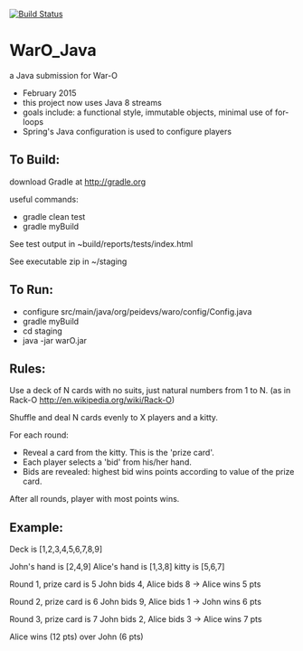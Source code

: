 [![Build Status](https://travis-ci.org/peidevs/WarO_Java.svg?branch=master)](https://travis-ci.org/peidevs/WarO_Java)

WarO_Java
=========

a Java submission for War-O

- February 2015 
- this project now uses Java 8 streams
- goals include: a functional style, immutable objects, minimal use of for-loops
- Spring's Java configuration is used to configure players

To Build:
---------

download Gradle at http://gradle.org

useful commands:

- gradle clean test
- gradle myBuild

See test output in ~build/reports/tests/index.html

See executable zip in ~/staging

To Run:
---------

- configure src/main/java/org/peidevs/waro/config/Config.java
- gradle myBuild
- cd staging
- java -jar warO.jar 

Rules:
---------

Use a deck of N cards with no suits, just natural numbers from 1 to N.
(as in Rack-O http://en.wikipedia.org/wiki/Rack-O)

Shuffle and deal N cards evenly to X players and a kitty.

For each round:
- Reveal a card from the kitty. This is the 'prize card'.
- Each player selects a 'bid' from his/her hand.
- Bids are revealed: highest bid wins points according to value of the prize card.

After all rounds, player with most points wins.

Example:
---------

Deck is [1,2,3,4,5,6,7,8,9]

John's hand is [2,4,9]
Alice's hand is [1,3,8]
kitty is [5,6,7]

Round 1, prize card is 5
John bids 4, Alice bids 8 -> Alice wins 5 pts

Round 2, prize card is 6
John bids 9, Alice bids 1 -> John wins 6 pts

Round 3, prize card is 7
John bids 2, Alice bids 3 -> Alice wins 7 pts

Alice wins (12 pts) over John (6 pts)
